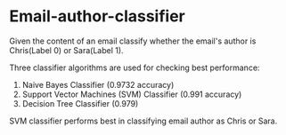 # Email-author-classifier

Given the content of an email classify whether the email's author is Chris(Label 0) or Sara(Label 1).

Three classifier algorithms are used for checking best performance:
1. Naive Bayes Classifier (0.9732 accuracy)
2. Support Vector Machines (SVM) Classifier (0.991 accuracy)
3. Decision Tree Classifier (0.979)

SVM classifier performs best in classifying email author as Chris or Sara.
